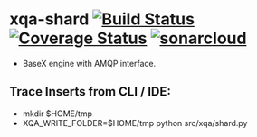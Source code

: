 # xqa-shard [![Build Status](https://travis-ci.org/jameshnsears/xqa-shard.svg?branch=master)](https://travis-ci.org/jameshnsears/xqa-shard) [![Coverage Status](https://coveralls.io/repos/github/jameshnsears/xqa-shard/badge.svg?branch=master)](https://coveralls.io/github/jameshnsears/xqa-shard?branch=master) [![sonarcloud](https://sonarcloud.io/api/project_badges/measure?project=jameshnsears_xqa-shard&metric=alert_status)](https://sonarcloud.io/api/project_badges/measure?project=jameshnsears_xqa-shard&metric=alert_status) 
* BaseX engine with AMQP interface.

## Trace Inserts from CLI / IDE:
* mkdir $HOME/tmp
* XQA_WRITE_FOLDER=$HOME/tmp python src/xqa/shard.py
